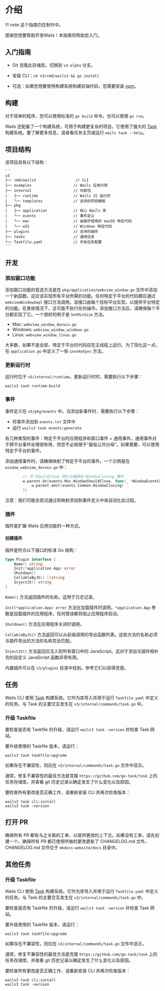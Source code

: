 # 介绍

!!! note 这个指南仍在制作中。

感谢您想要帮助开发Wails！本指南将帮助您入门。

## 入门指南

- Git 克隆此存储库。切换到 `v3-alpha` 分支。
- 安装 CLI：`cd v3/cmd/wails3 && go install`

- 可选：如果您想要使用构建系统构建前端代码，您需要安装 [npm](https://nodejs.org/en/download)。

## 构建

对于简单的程序，您可以使用标准的 `go build` 命令。也可以使用 `go run`。

Wails 还配备了一个构建系统，可用于构建更复杂的项目。它使用了强大的 [Task](https://taskfile.dev) 构建系统。要了解更多信息，请查看任务主页或运行 `wails task --help`。

## 项目结构

该项目具有以下结构：

    ```
    v3
    ├── cmd/wails3                  // CLI
    ├── examples                   // Wails 应用示例
    ├── internal                   // 内部包
    |   ├── runtime                // Wails JS 运行时
    |   └── templates              // 支持的项目模板
    ├── pkg
    |   ├── application            // 核心 Wails 库
    |   └── events                 // 事件定义
    |   └── mac                    // 由插件使用的 macOS 特定代码
    |   └── w32                    // Windows 特定代码
    ├── plugins                    // 支持的插件
    ├── tasks                      // 通用任务
    └── Taskfile.yaml              // 开发任务配置
    ```

## 开发

### 添加窗口功能

添加窗口功能的首选方法是在 `pkg/application/webview_window.go` 文件中添加一个新函数。这应该实现所有平台所需的功能。任何特定于平台的代码都应通过 `webviewWindowImpl` 接口方法调用。该接口由每个目标平台实现，以提供平台特定的功能。在某些情况下，这可能不执行任何操作。添加接口方法后，请确保每个平台都实现了它。一个很好的例子是 `SetMinSize` 方法。

- Mac: `webview_window_darwin.go`
- Windows: `webview_window_windows.go`
- Linux: `webview_window_linux.go`

大多数，如果不是全部，特定于平台的代码应在主线程上运行。为了简化这一点，在 `application.go` 中定义了一些 `invokeSync` 方法。

### 更新运行时

运行时位于 `v3/internal/runtime`。更新运行时时，需要执行以下步骤：

```shell
wails3 task runtime:build
```

### 事件

事件定义在 `v3/pkg/events` 中。当添加新事件时，需要执行以下步骤：

- 将事件添加到 `events.txt` 文件中
- 运行 `wails3 task events:generate`

有几种类型的事件：特定于平台的应用程序和窗口事件 + 通用事件。通用事件对于跨平台事件处理很有用，但您不必局限于“最低公共分母”。如果需要，可以使用特定于平台的事件。

添加通用事件时，请确保映射了特定于平台的事件。一个示例是在 `window_webview_darwin.go` 中：

```go
		// 将 ShouldClose 转化为通用的 WindowClosing 事件
		w.parent.On(events.Mac.WindowShouldClose, func(_ *WindowEventContext) {
			w.parent.emit(events.Common.WindowClosing)
		})
```

注意：我们可能会尝试通过将映射添加到事件定义中来自动化此过程。

### 插件

插件是扩展 Wails 应用功能的一种方式。

#### 创建插件

插件是符合以下接口的标准 Go 结构：

```go
type Plugin interface {
    Name() string
    Init(*application.App) error
    Shutdown()
    CallableByJS() []string
    InjectJS() string
}
```

`Name()` 方法返回插件的名称。这用于日志记录。

`Init(*application.App) error` 方法在加载插件时调用。`*application.App` 参数是加载插件的应用程序。任何错误都将阻止应用程序启动。

`Shutdown()` 方法在应用程序关闭时调用。

`CallableByJS()` 方法返回可以从前端调用的导出函数列表。这些方法的名称必须与插件导出的方法的名称完全匹配。

`InjectJS()` 方法返回应注入到所有窗口中的 JavaScript。这对于添加与插件相补充的自定义 JavaScript 函数非常有用。

内置插件可以在 `v3/plugins` 目录中找到。参考它们以获得灵感。

## 任务

Wails CLI 使用 [Task](https://taskfile.dev) 构建系统。它作为库导入并用于运行 `Taskfile.yaml` 中定义的任务。与 Task 的主要交互发生在 `v3/internal/commands/task.go` 中。

### 升级 Taskfile

要检查是否有 Taskfile 的升级，请运行 `wails3 task -version` 并检查 Task 网站。

要升级使用的 Taskfile 版本，请运行：

```shell
wails3 task taskfile:upgrade
```

如果存在不兼容性，则应在 `v3/internal/commands/task.go` 文件中显示。

通常，修复不兼容性的最佳方法是克隆 `https://github.com/go-task/task` 上的任务存储库，并查看 git 历史记录以确定发生了什么变化以及原因。

要检查所有更改是否正确工作，请重新安装 CLI 并再次检查版本：

```shell
wails3 task cli:install
wails3 task -version
```

## 打开 PR

确保所有 PR 都有与之关联的工单，以提供更改的上下文。如果没有工单，请先创建一个。确保所有 PR 都已使用所做的更改更新了 CHANGELOG.md 文件。CHANGELOG.md 文件位于 `mkdocs-website/docs` 目录中。

## 其他任务

### 升级 Taskfile

Wails CLI 使用 [Task](https://taskfile.dev) 构建系统。它作为库导入并用于运行 `Taskfile.yaml` 中定义的任务。与 Task 的主要交互发生在 `v3/internal/commands/task.go` 中。

要检查是否有 Taskfile 的升级，请运行 `wails3 task -version` 并检查 Task 网站。

要升级使用的 Taskfile 版本，请运行：

```shell
wails3 task taskfile:upgrade
```

如果存在不兼容性，则应在 `v3/internal/commands/task.go` 文件中显示。

通常，修复不兼容性的最佳方法是克隆 `https://github.com/go-task/task` 上的任务存储库，并查看 git 历史记录以确定发生了什么变化以及原因。

要检查所有更改是否正确工作，请重新安装 CLI 并再次检查版本：

```shell
wails3 task cli:install
wails3 task -version
```